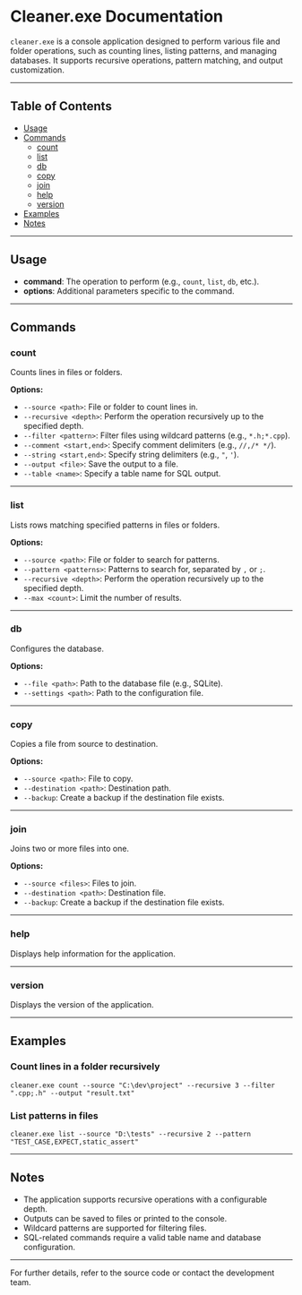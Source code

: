 # Cleaner.exe Documentation

`cleaner.exe` is a console application designed to perform various file and folder operations, such as counting lines, listing patterns, and managing databases. It supports recursive operations, pattern matching, and output customization.

---

## Table of Contents
- [Usage](#usage)
- [Commands](#commands)
  - [count](#count)
  - [list](#list)
  - [db](#db)
  - [copy](#copy)
  - [join](#join)
  - [help](#help)
  - [version](#version)
- [Examples](#examples)
- [Notes](#notes)

---

## Usage

- **command**: The operation to perform (e.g., `count`, `list`, `db`, etc.).
- **options**: Additional parameters specific to the command.

---

## Commands

### count
Counts lines in files or folders.

**Options:**
- `--source <path>`: File or folder to count lines in.
- `--recursive <depth>`: Perform the operation recursively up to the specified depth.
- `--filter <pattern>`: Filter files using wildcard patterns (e.g., `*.h;*.cpp`).
- `--comment <start,end>`: Specify comment delimiters (e.g., `//,/* */`).
- `--string <start,end>`: Specify string delimiters (e.g., `"`, `'`).
- `--output <file>`: Save the output to a file.
- `--table <name>`: Specify a table name for SQL output.

---

### list
Lists rows matching specified patterns in files or folders.

**Options:**
- `--source <path>`: File or folder to search for patterns.
- `--pattern <patterns>`: Patterns to search for, separated by `,` or `;`.
- `--recursive <depth>`: Perform the operation recursively up to the specified depth.
- `--max <count>`: Limit the number of results.

---

### db
Configures the database.

**Options:**
- `--file <path>`: Path to the database file (e.g., SQLite).
- `--settings <path>`: Path to the configuration file.

---

### copy
Copies a file from source to destination.

**Options:**
- `--source <path>`: File to copy.
- `--destination <path>`: Destination path.
- `--backup`: Create a backup if the destination file exists.

---

### join
Joins two or more files into one.

**Options:**
- `--source <files>`: Files to join.
- `--destination <path>`: Destination file.
- `--backup`: Create a backup if the destination file exists.

---

### help
Displays help information for the application.

---

### version
Displays the version of the application.

---

## Examples

### Count lines in a folder recursively
`cleaner.exe count --source "C:\dev\project" --recursive 3 --filter ".cpp;.h" --output "result.txt"`


### List patterns in files
`cleaner.exe list --source "D:\tests" --recursive 2 --pattern "TEST_CASE,EXPECT,static_assert"`



---

## Notes
- The application supports recursive operations with a configurable depth.
- Outputs can be saved to files or printed to the console.
- Wildcard patterns are supported for filtering files.
- SQL-related commands require a valid table name and database configuration.

---

For further details, refer to the source code or contact the development team.



